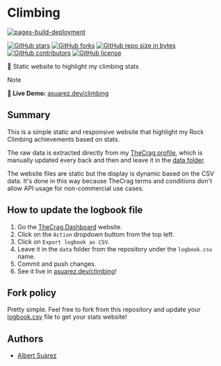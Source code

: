 # Climbing

[![pages-build-deployment](https://github.com/AlbertSuarez/climbing/actions/workflows/pages/pages-build-deployment/badge.svg)](https://github.com/AlbertSuarez/climbing/actions/workflows/pages/pages-build-deployment)

[![GitHub stars](https://img.shields.io/github/stars/AlbertSuarez/climbing.svg)](https://gitHub.com/AlbertSuarez/climbing/stargazers/)
[![GitHub forks](https://img.shields.io/github/forks/AlbertSuarez/climbing.svg)](https://gitHub.com/AlbertSuarez/climbing/network/)
[![GitHub repo size in bytes](https://img.shields.io/github/repo-size/AlbertSuarez/climbing.svg)](https://github.com/AlbertSuarez/climbing)
[![GitHub contributors](https://img.shields.io/github/contributors/AlbertSuarez/climbing.svg)](https://gitHub.com/AlbertSuarez/climbing/graphs/contributors/)
[![GitHub license](https://img.shields.io/github/license/AlbertSuarez/climbing.svg)](https://github.com/AlbertSuarez/climbing/blob/master/LICENSE)

🧗 Static website to highlight my climbing stats

> [!NOTE]
> **🔗 Live Demo:** [asuarez.dev/climbing](https://asuarez.dev/climbing)

## Summary

This is a simple static and responsive website that highlight my Rock Climbing achievements based on stats.

The raw data is extracted directly from my [TheCrag profile](https://www.thecrag.com/climber/albertsuarez), which is manually updated every back and then and leave it in the [data folder](data/logbook.csv).

The website files are static but the display is dynamic based on the CSV data. It's done in this way because TheCrag terms and conditions don't allow API usage for non-commercial use cases.

## How to update the logbook file

1. Go the [TheCrag Dashboard](https://www.thecrag.com/dashboard) website.
2. Click on the `Action` dropdown buttom from the top left.
3. Click on `Export logbook as CSV`.
4. Leave it in the `data` folder from the repository under the `logbook.csv` name.
5. Commit and push changes.
6. See it live in [asuarez.dev/climbing](https://asuarez.dev/climbing)!

## Fork policy

Pretty simple. Feel free to fork from this repository and update your [logbook.csv](data/logbook.csv) file to get your stats website!

## Authors

- [Albert Suàrez](https://github.com/AlbertSuarez)

